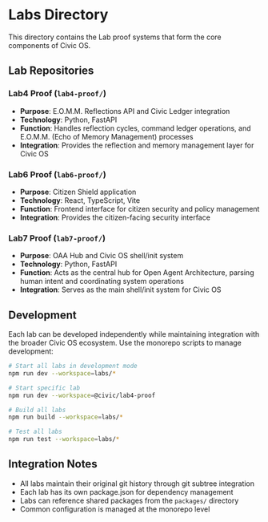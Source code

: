 # Labs Directory

This directory contains the Lab proof systems that form the core components of Civic OS.

## Lab Repositories

### Lab4 Proof (`lab4-proof/`)
- **Purpose**: E.O.M.M. Reflections API and Civic Ledger integration
- **Technology**: Python, FastAPI
- **Function**: Handles reflection cycles, command ledger operations, and E.O.M.M. (Echo of Memory Management) processes
- **Integration**: Provides the reflection and memory management layer for Civic OS

### Lab6 Proof (`lab6-proof/`)
- **Purpose**: Citizen Shield application
- **Technology**: React, TypeScript, Vite
- **Function**: Frontend interface for citizen security and policy management
- **Integration**: Provides the citizen-facing security interface

### Lab7 Proof (`lab7-proof/`)
- **Purpose**: OAA Hub and Civic OS shell/init system
- **Technology**: Python, FastAPI
- **Function**: Acts as the central hub for Open Agent Architecture, parsing human intent and coordinating system operations
- **Integration**: Serves as the main shell/init system for Civic OS

## Development

Each lab can be developed independently while maintaining integration with the broader Civic OS ecosystem. Use the monorepo scripts to manage development:

```bash
# Start all labs in development mode
npm run dev --workspace=labs/*

# Start specific lab
npm run dev --workspace=@civic/lab4-proof

# Build all labs
npm run build --workspace=labs/*

# Test all labs
npm run test --workspace=labs/*
```

## Integration Notes

- All labs maintain their original git history through git subtree integration
- Each lab has its own package.json for dependency management
- Labs can reference shared packages from the `packages/` directory
- Common configuration is managed at the monorepo level

